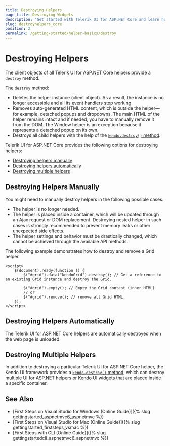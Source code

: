 ```yaml
---
title: Destroying Helpers
page_title: Destroying Widgets
description: "Get started with Telerik UI for ASP.NET Core and learn how to destroy the HTML and Tag Helpers."
slug: destroyhelpers_core
position: 2
permalink: /getting-started/helper-basics/destroy
---
```


# Destroying Helpers

The client objects of all Telerik UI for ASP.NET Core helpers provide a `destroy` method.

The `destroy` method:
* Deletes the helper instance (client object). As a result, the instance is no longer accessible and all its event handlers stop working.
* Removes auto-generated HTML content, which is outside the helper&mdash;for example, detached popups and dropdowns. The main HTML of the helper remains intact and if needed, you have to manually remove it from the DOM. The Window helper is an exception because it represents a detached popup on its own.
* Destroys all child helpers with the help of the [`kendo.destroy()` method](https://docs.telerik.com/kendo-ui/api/javascript/kendo/methods/destroy).

Telerik UI for ASP.NET Core provides the following options for destroying helpers:
* [Destroying helpers manually](#destroying-helpers-manually)
* [Destroying helpers automatically](#destroying-helpers-automatically)
* [Destroying multiple helpers](#destroying-multiple-helpers)

## Destroying Helpers Manually

You might need to manually destroy helpers in the following possible cases:
* The helper is no longer needed.
* The helper is placed inside a container, which will be updated through an Ajax request or DOM replacement. Destroying nested helper in such cases is strongly recommended to prevent memory leaks or other unexpected side effects.
* The helper settings and behavior must be drastically changed, which cannot be achieved through the available API methods.

The following example demonstrates how to destroy and remove a Grid helper.

	<script>
		$(document).ready(function () {
			$("#grid").data("kendoGrid").destroy(); // Get a reference to an existing Grid instance and destroy the Grid.

			$("#grid").empty(); // Empty the Grid content (inner HTML)
			// or
			$("#grid").remove(); // remove all Grid HTML.
		});
	</script>

## Destroying Helpers Automatically

The Telerik UI for ASP.NET Core helpers are automatically destroyed when the web page is unloaded.

## Destroying Multiple Helpers

In addition to destroying a particular Telerik UI for ASP.NET Core helper, the Kendo UI framework provides a [`kendo.destroy()` method](https://docs.telerik.com/kendo-ui/api/javascript/kendo/methods/destroy), which can destroy multiple UI for ASP.NET helpers or Kendo UI widgets that are placed inside a specific container.

## See Also

* [First Steps on Visual Studio for Windows (Online Guide)]({% slug gettingstarted_aspnetmvc6_aspnetmvc %})
* [First Steps on Visual Studio for Mac (Online Guide)]({% slug gettingstarted_firststeps_vsmac %})
* [First Steps with CLI (Online Guide)]({% slug gettingstartedcli_aspnetmvc6_aspnetmvc %})
